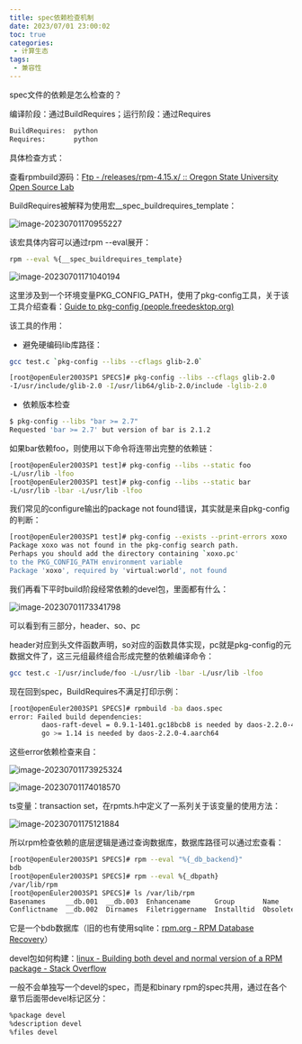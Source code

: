 ```yaml
---
title: spec依赖检查机制
date: 2023/07/01 23:00:02
toc: true
categories: 
 - 计算生态
tags: 
 - 兼容性
---
```


spec文件的依赖是怎么检查的？

编译阶段：通过BuildRequires；运行阶段：通过Requires

```bash
BuildRequires:  python
Requires:       python
```

<!-- more -->


具体检查方式：

查看rpmbuild源码：[Ftp - /releases/rpm-4.15.x/ :: Oregon State University Open Source Lab](http://ftp.rpm.org/releases/rpm-4.15.x/)

BuildRequires被解释为使用宏__spec_buildrequires_template：

![image-20230701170955227](/images/spec依赖检查机制/image-20230701170955227.png)

该宏具体内容可以通过rpm --eval展开：

```bash
rpm --eval %{__spec_buildrequires_template}
```

![image-20230701171040194](/images/spec依赖检查机制/image-20230701171040194.png)

这里涉及到一个环境变量PKG_CONFIG_PATH，使用了pkg-config工具，关于该工具介绍查看：[Guide to pkg-config (people.freedesktop.org)](https://people.freedesktop.org/~dbn/pkg-config-guide.html)

该工具的作用：

- 避免硬编码lib库路径：

```bash
gcc test.c `pkg-config --libs --cflags glib-2.0`

[root@openEuler2003SP1 SPECS]# pkg-config --libs --cflags glib-2.0
-I/usr/include/glib-2.0 -I/usr/lib64/glib-2.0/include -lglib-2.0
```

- 依赖版本检查

```bash
$ pkg-config --libs "bar >= 2.7"
Requested 'bar >= 2.7' but version of bar is 2.1.2
```

如果bar依赖foo，则使用以下命令将连带出完整的依赖链：

```bash
[root@openEuler2003SP1 test]# pkg-config --libs --static foo
-L/usr/lib -lfoo
[root@openEuler2003SP1 test]# pkg-config --libs --static bar
-L/usr/lib -lbar -L/usr/lib -lfoo
```

我们常见的configure输出的package not found错误，其实就是来自pkg-config的判断：

```bash
[root@openEuler2003SP1 test]# pkg-config --exists --print-errors xoxo
Package xoxo was not found in the pkg-config search path.
Perhaps you should add the directory containing `xoxo.pc'
to the PKG_CONFIG_PATH environment variable
Package 'xoxo', required by 'virtual:world', not found
```



我们再看下平时build阶段经常依赖的devel包，里面都有什么：

![image-20230701173341798](/images/spec依赖检查机制/image-20230701173341798.png)

可以看到有三部分，header、so、pc

header对应到头文件函数声明，so对应的函数具体实现，pc就是pkg-config的元数据文件了，这三元组最终组合形成完整的依赖编译命令：

```bash
gcc test.c -I/usr/include/foo -L/usr/lib -lbar -L/usr/lib -lfoo
```

现在回到spec，BuildRequires不满足打印示例：

```bash
[root@openEuler2003SP1 SPECS]# rpmbuild -ba daos.spec
error: Failed build dependencies:
        daos-raft-devel = 0.9.1-1401.gc18bcb8 is needed by daos-2.2.0-4.aarch64
        go >= 1.14 is needed by daos-2.2.0-4.aarch64
```

这些error依赖检查来自：

![image-20230701173925324](/images/spec依赖检查机制/image-20230701173925324.png)

![image-20230701174018570](/images/spec依赖检查机制/image-20230701174018570.png)

ts变量：transaction set，在rpmts.h中定义了一系列关于该变量的使用方法：

![image-20230701175121884](/images/spec依赖检查机制/image-20230701175121884.png)

所以rpm检查依赖的底层逻辑是通过查询数据库，数据库路径可以通过宏查看：

```bash
[root@openEuler2003SP1 SPECS]# rpm --eval "%{_db_backend}"
bdb
[root@openEuler2003SP1 SPECS]# rpm --eval %{_dbpath}
/var/lib/rpm
[root@openEuler2003SP1 SPECS]# ls /var/lib/rpm
Basenames     __db.001  __db.003  Enhancename      Group       Name          Packages     Recommendname  Sha1header  Suggestname     Transfiletriggername
Conflictname  __db.002  Dirnames  Filetriggername  Installtid  Obsoletename  Providename  Requirename    Sigmd5      Supplementname  Triggername
```

它是一个bdb数据库（旧的也有使用sqlite：[rpm.org - RPM Database Recovery](https://rpm.org/user_doc/db_recovery.html)）



devel包如何构建：[linux - Building both devel and normal version of a RPM package - Stack Overflow](https://stackoverflow.com/questions/2913130/building-both-devel-and-normal-version-of-a-rpm-package)

一般不会单独写一个devel的spec，而是和binary rpm的spec共用，通过在各个章节后面带devel标记区分：

```bash
%package devel
%description devel
%files devel
```

